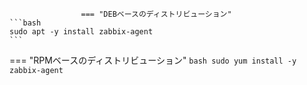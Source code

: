 					=== "DEBベースのディストリビューション"
    ```bash
    sudo apt -y install zabbix-agent
    ```
=== "RPMベースのディストリビューション"
    ```bash
    sudo yum install -y zabbix-agent
    ```